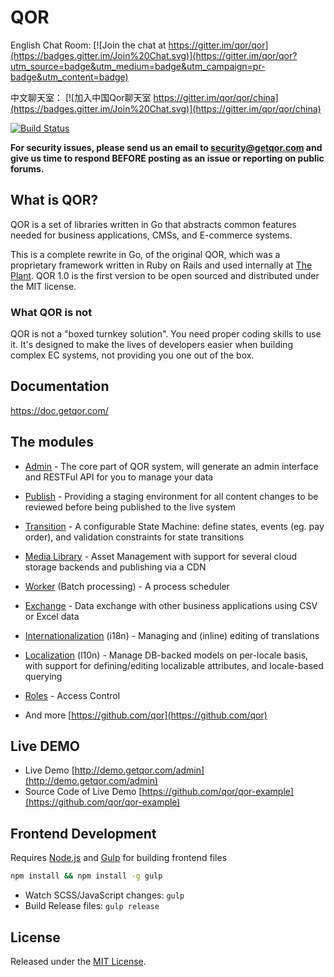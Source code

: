 # QOR

English Chat Room: [![Join the chat at https://gitter.im/qor/qor](https://badges.gitter.im/Join%20Chat.svg)](https://gitter.im/qor/qor?utm_source=badge&utm_medium=badge&utm_campaign=pr-badge&utm_content=badge)

中文聊天室： [![加入中国Qor聊天室 https://gitter.im/qor/qor/china](https://badges.gitter.im/Join%20Chat.svg)](https://gitter.im/qor/qor/china)

[![Build Status](https://travis-ci.com/qor/qor.svg?branch=master)](https://travis-ci.com/qor/qor)

**For security issues, please send us an email to security@getqor.com and give us time to respond BEFORE posting as an issue or reporting on public forums.**

## What is QOR?

QOR is a set of libraries written in Go that abstracts common features needed for business applications, CMSs, and E-commerce systems.

This is a complete rewrite in Go, of the original QOR, which was a proprietary framework written in Ruby on Rails and used internally at [The Plant](https://theplant.jp). QOR 1.0 is the first version to be open sourced and distributed under the MIT license.

### What QOR is not

QOR is not a "boxed turnkey solution". You need proper coding skills to use it. It's designed to make the lives of developers easier when building complex EC systems, not providing you one out of the box.

## Documentation

<https://doc.getqor.com/>


## The modules

* [Admin](https://github.com/qor/admin) - The core part of QOR system, will generate an admin interface and RESTFul API for you to manage your data

* [Publish](https://github.com/qor/publish) - Providing a staging environment for all content changes to be reviewed before being published to the live system

* [Transition](https://github.com/qor/transition) - A configurable State Machine: define states, events (eg. pay order), and validation constraints for state transitions

* [Media Library](https://github.com/qor/media_library) - Asset Management with support for several cloud storage backends and publishing via a CDN

* [Worker](https://github.com/qor/worker) (Batch processing) - A process scheduler

* [Exchange](https://github.com/qor/exchange) - Data exchange with other business applications using CSV or Excel data

* [Internationalization](https://github.com/qor/i18n) (i18n) - Managing and (inline) editing of translations

* [Localization](https://github.com/qor/l10n) (l10n) - Manage DB-backed models on per-locale basis, with support for defining/editing localizable attributes, and locale-based querying

* [Roles](https://github.com/qor/roles) - Access Control

* And more [https://github.com/qor](https://github.com/qor)

## Live DEMO

* Live Demo [http://demo.getqor.com/admin](http://demo.getqor.com/admin)
* Source Code of Live Demo [https://github.com/qor/qor-example](https://github.com/qor/qor-example)

## Frontend Development

Requires [Node.js](https://nodejs.org/) and [Gulp](http://gulpjs.com/) for building frontend files

```bash
npm install && npm install -g gulp
```

- Watch SCSS/JavaScript changes: `gulp`
- Build Release files: `gulp release`

## License

Released under the [MIT License](http://opensource.org/licenses/MIT).
